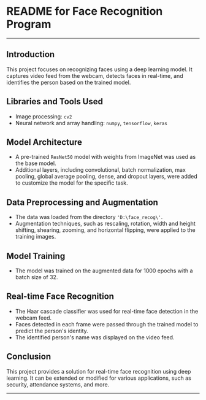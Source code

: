 
# README for Face Recognition Program

---

## Introduction
This project focuses on recognizing faces using a deep learning model. It captures video feed from the webcam, detects faces in real-time, and identifies the person based on the trained model.

## Libraries and Tools Used
- Image processing: `cv2`
- Neural network and array handling: `numpy`, `tensorflow`, `keras`

## Model Architecture
- A pre-trained `ResNet50` model with weights from ImageNet was used as the base model.
- Additional layers, including convolutional, batch normalization, max pooling, global average pooling, dense, and dropout layers, were added to customize the model for the specific task.

## Data Preprocessing and Augmentation
- The data was loaded from the directory `'D:\face_recog\'`.
- Augmentation techniques, such as rescaling, rotation, width and height shifting, shearing, zooming, and horizontal flipping, were applied to the training images.

## Model Training
- The model was trained on the augmented data for 1000 epochs with a batch size of 32.

## Real-time Face Recognition
- The Haar cascade classifier was used for real-time face detection in the webcam feed.
- Faces detected in each frame were passed through the trained model to predict the person's identity.
- The identified person's name was displayed on the video feed.

## Conclusion
This project provides a solution for real-time face recognition using deep learning. It can be extended or modified for various applications, such as security, attendance systems, and more.

---

